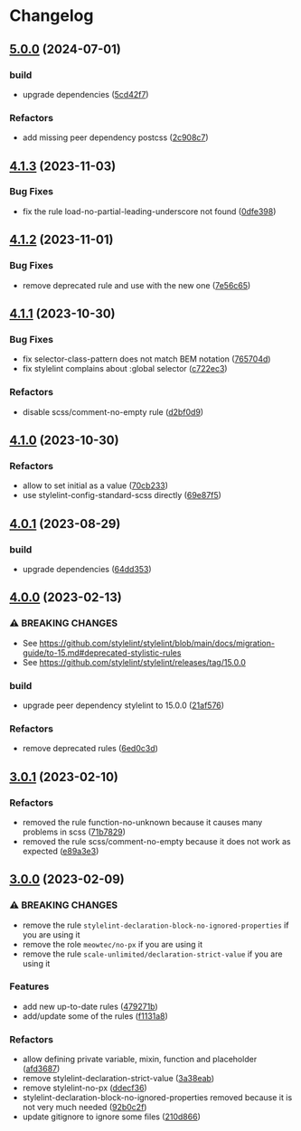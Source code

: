 # Changelog

## [5.0.0](https://github.com/atolye15/stylelint-config/compare/v4.1.3...v5.0.0) (2024-07-01)


### build

* upgrade dependencies ([5cd42f7](https://github.com/atolye15/stylelint-config/commit/5cd42f7bf4c0afae49b8053f71790c71c51ab159))


### Refactors

* add missing peer dependency postcss ([2c908c7](https://github.com/atolye15/stylelint-config/commit/2c908c7765380288ffea9ffc87f656d64164940f))

## [4.1.3](https://github.com/atolye15/stylelint-config/compare/v4.1.2...v4.1.3) (2023-11-03)


### Bug Fixes

* fix the rule load-no-partial-leading-underscore not found ([0dfe398](https://github.com/atolye15/stylelint-config/commit/0dfe398aca68193cd9cffaea445588df1a043e7c))

## [4.1.2](https://github.com/atolye15/stylelint-config/compare/v4.1.1...v4.1.2) (2023-11-01)


### Bug Fixes

* remove deprecated rule and use with the new one ([7e56c65](https://github.com/atolye15/stylelint-config/commit/7e56c65fc3aea4678fae88e1c61fade06225a18a))

## [4.1.1](https://github.com/atolye15/stylelint-config/compare/v4.1.0...v4.1.1) (2023-10-30)


### Bug Fixes

* fix selector-class-pattern does not match BEM notation ([765704d](https://github.com/atolye15/stylelint-config/commit/765704dc35ec5028dcd8e1380ee7d9ee396f936f))
* fix stylelint complains about :global selector ([c722ec3](https://github.com/atolye15/stylelint-config/commit/c722ec3d78e995fcdd83513fd031f8a0e13a8f6a))


### Refactors

* disable scss/comment-no-empty rule ([d2bf0d9](https://github.com/atolye15/stylelint-config/commit/d2bf0d942eb5251411723e72fbcebed56b6d21f3))

## [4.1.0](https://github.com/atolye15/stylelint-config/compare/v4.0.1...v4.1.0) (2023-10-30)


### Refactors

* allow to set initial as a value ([70cb233](https://github.com/atolye15/stylelint-config/commit/70cb233838a8d5c9ae23a3c05906c4986214ac78))
* use stylelint-config-standard-scss directly ([69e87f5](https://github.com/atolye15/stylelint-config/commit/69e87f5005c7747ba7a4377e9b4c57430e74abf1))

## [4.0.1](https://github.com/atolye15/stylelint-config/compare/v4.0.0...v4.0.1) (2023-08-29)


### build

* upgrade dependencies ([64dd353](https://github.com/atolye15/stylelint-config/commit/64dd353ca84bb82ccaf3f5a724a88501740db8b8))

## [4.0.0](https://github.com/atolye15/stylelint-config/compare/v3.0.1...v4.0.0) (2023-02-13)


### ⚠ BREAKING CHANGES

* See https://github.com/stylelint/stylelint/blob/main/docs/migration-guide/to-15.md#deprecated-stylistic-rules
* See https://github.com/stylelint/stylelint/releases/tag/15.0.0

### build

* upgrade peer dependency stylelint to 15.0.0 ([21af576](https://github.com/atolye15/stylelint-config/commit/21af57688763105fc9e6f4d1cb5afc1d1fc6ced9))


### Refactors

* remove deprecated rules ([6ed0c3d](https://github.com/atolye15/stylelint-config/commit/6ed0c3df164ae34075135bc37db87d3cfb3389c5))

## [3.0.1](https://github.com/atolye15/stylelint-config/compare/v3.0.0...v3.0.1) (2023-02-10)


### Refactors

* removed the rule function-no-unknown because it causes many problems in scss ([71b7829](https://github.com/atolye15/stylelint-config/commit/71b78293c4a02d97476c50b2fe04c11780b6b670))
* removed the rule scss/comment-no-empty because it does not work as expected ([e89a3e3](https://github.com/atolye15/stylelint-config/commit/e89a3e366430e65dab4aea7b6e46335509770e14))

## [3.0.0](https://github.com/atolye15/stylelint-config/compare/v2.0.2...v3.0.0) (2023-02-09)


### ⚠ BREAKING CHANGES

* remove the rule `stylelint-declaration-block-no-ignored-properties` if you are using it
* remove the role `meowtec/no-px` if you are using it
* remove the rule `scale-unlimited/declaration-strict-value` if you are using it

### Features

* add new up-to-date rules ([479271b](https://github.com/atolye15/stylelint-config/commit/479271b6a3a900e0b41958c4f771d436262b4088))
* add/update some of the rules ([f1131a8](https://github.com/atolye15/stylelint-config/commit/f1131a8ef8f69509b923a94a05486bc746a93627))


### Refactors

* allow defining private variable, mixin, function and placeholder ([afd3687](https://github.com/atolye15/stylelint-config/commit/afd368773f8027ad94e47416c72c810195f9bd36))
* remove stylelint-declaration-strict-value ([3a38eab](https://github.com/atolye15/stylelint-config/commit/3a38eabfe7346c6d89b8b2143ab4c2b8f0da7d3f))
* remove stylelint-no-px ([ddecf36](https://github.com/atolye15/stylelint-config/commit/ddecf36be5579b4c7877dd53372c23a3c80f84aa))
* stylelint-declaration-block-no-ignored-properties removed because it is not very much needed ([92b0c2f](https://github.com/atolye15/stylelint-config/commit/92b0c2f74f244c52a916b1699a08e8a1e073ed76))
* update gitignore to ignore some files ([210d866](https://github.com/atolye15/stylelint-config/commit/210d86625d1875dfee412f4a958cad11d88960de))
